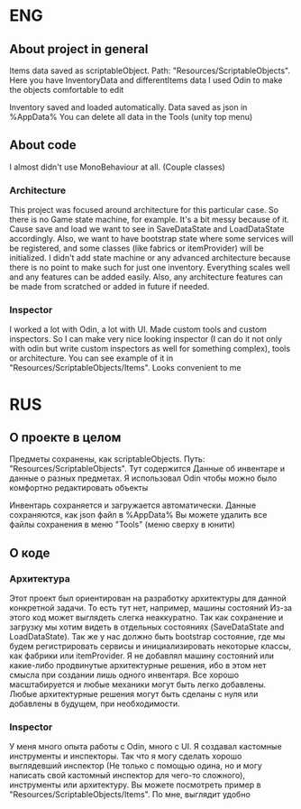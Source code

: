 # ENG
## About project in general
Items data saved as scriptableObject. Path: "Resources/ScriptableObjects".
Here you have InventoryData and differentItems data
I used Odin to make the objects comfortable to edit

Inventory saved and loaded automatically. Data saved as json in %AppData%
You can delete all data in the Tools (unity top menu)
## About code
I almost didn't use MonoBehaviour at all. (Couple classes)
### Architecture
This project was focused around architecture for this particular case. So there is no Game state machine, for example.
It's a bit messy because of it. Cause save and load we want to see in SaveDataState and LoadDataState accordingly.
Also, we want to have bootstrap state where some services will be registered, and some classes (like fabrics or itemProvider) will be initialized.
I didn't add state machine or any advanced architecture because there is no point to make such for just one inventory.
Everything scales well and any features can be added easily. Also, any architecture features can be made from scratched or added in future if needed.

### Inspector
I worked a lot with Odin, a lot with UI. Made custom tools and custom inspectors.
So I can make very nice looking inspector (I can do it not only with odin but write custom inspectors as well for something complex), tools or architecture.
You can see example of it in "Resources/ScriptableObjects/Items". Looks convenient to me

# RUS
## О проекте в целом
Предметы сохранены, как scriptableObjects. Путь: "Resources/ScriptableObjects".
Тут содержится Данные об инвентаре и данные о разных предметах.
Я использовал Odin чтобы можно было комфортно редактировать объекты

Инвентарь сохраняется и загружается автоматически. Данные сохраняются, как json файл в %AppData%
Вы можете удалить все файлы сохранения в меню "Tools" (меню сверху в юнити)
## О коде
### Архитектура
Этот проект был ориентирован на разработку архитектуры для данной конкретной задачи. То есть тут нет, например, машины состояний
Из-за этого код может выглядеть слегка неаккуратно. Так как сохранение и загрузку мы хотим видеть в отдельных состояниях (SaveDataState and LoadDataState).
Так же у нас должно быть bootstrap состояние, где мы будем регистрировать сервисы и инициализировать некоторые классы, как фабрики или itemProvider.
Я не добавлял машину состояний или какие-либо продвинутые архитектурные решения, ибо в этом нет смысла при создании лишь одного инвентаря.
Все хорошо масштабируется и любые механики могут быть легко добавлены. Любые архитектурные решения могут быть сделаны с нуля или добавлены в будущем, при необходимости.

### Inspector
У меня много опыта работы с Odin, много с UI. Я создавал кастомные инструменты и инспекторы.
Так что я могу сделать хорошо выглядевший инспектор (Не только с помощью одина, но и могу написать свой кастомный инспектор для чего-то сложного), инструменты или архитектуру.
Вы можете посмотреть пример в "Resources/ScriptableObjects/Items". По мне, выглядит удобно